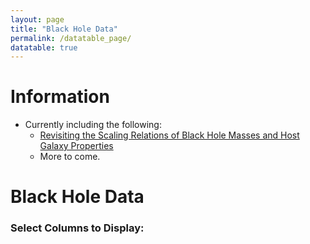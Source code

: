 ```yaml
---
layout: page
title: "Black Hole Data"
permalink: /datatable_page/
datatable: true
---
```


# Information

* Currently including the following:
	* [Revisiting the Scaling Relations of Black Hole Masses and Host Galaxy Properties](https://ui.adsabs.harvard.edu/abs/2013ApJ...764..184M/abstract)
	* More to come.



<h1>Black Hole Data</h1>

<!-- Column Selector (Clickable buttons for each column) -->
<div id="column-selector">
  <h3>Select Columns to Display:</h3>
  <div id="button-container"></div>
</div>

<!-- Table Structure -->
<table id="example" class="display">
  <thead>
    <tr id="table-headers">
      <!-- Table headers will be dynamically inserted here -->
    </tr>
  </thead>
  <tbody id="table-body">
    <!-- Table rows will be dynamically inserted here -->
  </tbody>
</table>

<!-- jQuery and DataTables CSS & JS -->
<script src="https://code.jquery.com/jquery-1.12.4.min.js" integrity="sha256-ZosEbRLbNQzLpnKIkEdrPv7lOy9C27hHQ+Xp8a4MxAQ=" crossorigin="anonymous"></script>
<link rel="stylesheet" type="text/css" href="https://cdn.datatables.net/v/dt/dt-1.12.1/fc-4.1.0/fh-3.2.4/datatables.min.css"/>
<script type="text/javascript" src="https://cdn.datatables.net/v/dt/dt-1.12.1/fc-4.1.0/fh-3.2.4/datatables.min.js"></script>

<!-- MathJax for LaTeX rendering -->
<script type="text/javascript" async
  src="https://cdnjs.cloudflare.com/ajax/libs/mathjax/2.7.7/MathJax.js?config=TeX-MML-AM_CHTML">
</script>

<!-- Custom Data Parsing and Table Building -->
<script>
  // Function to parse the custom file format
  function parseCustomFile(content) {
    const lines = content.split('\n');
    let columns = [];
    let data = [];
    let startParsingData = false;

    // Parse columns from the first few lines
    for (let line of lines) {
      // Match lines like "Col. X: <Column Name>"
      const match = line.match(/^Col\.\s*\d+: (.+)/);
      if (match) {
        columns.push(match[1]);
      } else if (line.trim() === "") {
        // Empty line marks the start of data
        startParsingData = true;
        continue;
      }

      // If we're past the empty line, parse the data rows
      if (startParsingData && line.trim()) {
        const row = line.trim().split(/\s+/);  // Split by whitespace (space/tab)
        data.push(row);
      }
    }

    return { columns, data };
  }

  // Load and parse the custom file
  fetch('/assets/data.txt')  // Path to your custom file
    .then(response => response.text())
    .then(content => {
      // Parse the content of the file
      const { columns, data } = parseCustomFile(content);

      // Dynamically populate the table headers
      const tableHeaders = document.getElementById('table-headers');
      columns.forEach(header => {
        const th = document.createElement('th');
        th.textContent = header;
        tableHeaders.appendChild(th);
      });

      // Dynamically populate the table rows
      const tableBody = document.getElementById('table-body');
      data.forEach(row => {
        const tr = document.createElement('tr');
        row.forEach(cell => {
          const td = document.createElement('td');
          
          // Check if cell contains LaTeX (wrap with $ for inline math)
          if (cell.includes('\\(') && cell.includes('\\)')) {
            td.innerHTML = cell;  // Leave as is for inline math
          } else {
            td.textContent = cell;  // Regular text
          }
          
          tr.appendChild(td);
        });
        tableBody.appendChild(tr);
      });

      // Create clickable buttons for each column
      const buttonContainer = document.getElementById('button-container');
      columns.forEach((col, index) => {
        const button = document.createElement('button');
        button.textContent = col;
        button.classList.add('column-button');
        button.style.backgroundColor = '#FFCCCC';  // Initial soft red color
        button.style.marginRight = '10px';
        button.style.padding = '5px 10px';
        button.style.border = 'none';
        button.style.cursor = 'pointer';
        
        button.addEventListener('click', function() {
          toggleColumn(index, button);
        });

        buttonContainer.appendChild(button);
      });

      // Function to toggle visibility of columns and button color
      function toggleColumn(index, button) {
        const table = $('#example').DataTable();
        const isVisible = table.column(index).visible();
        
        // Toggle column visibility
        if (isVisible) {
          table.column(index).visible(false);
          button.style.backgroundColor = '#FFCCCC';  // Soft red
        } else {
          table.column(index).visible(true);
          button.style.backgroundColor = '#CCFFCC';  // Soft green
        }
      }

      // Initialize DataTable after populating the table
      $('#example').DataTable({
        paging: false,
        fixedColumns: true,
        fixedHeader: true,
        scrollX: true,
        autoWidth: true,  // Enable auto width for columns
        "columnDefs": [
          {
            "targets": '_all',  // Apply to all columns
            "width": 'auto'  // Dynamically adjust column width
          },
        ],
      });

      // After DataTable is initialized, trigger MathJax to render LaTeX in the table
      MathJax.Hub.Queue(["Typeset", MathJax.Hub]);
    })
    .catch(error => console.error('Error loading file:', error));
</script>

<!-- Style for Column Buttons -->
<style>
  .column-button {
    transition: background-color 0.3s ease;
  }

  .column-button:hover {
    background-color: #FF9999;  /* Soft red hover */
  }
</style>
